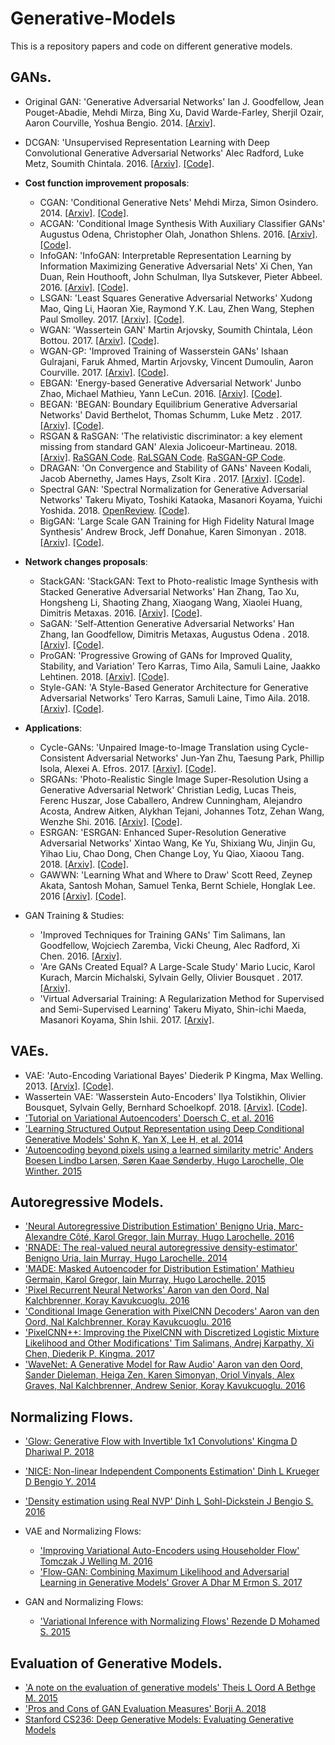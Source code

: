 # Generative-Models
This is a repository papers and code on different generative models.

## GANs.
* Original GAN: 'Generative Adversarial Networks' Ian J. Goodfellow, Jean Pouget-Abadie, Mehdi Mirza, Bing Xu, David Warde-Farley, Sherjil Ozair, Aaron Courville, Yoshua Bengio. 2014. [[Arxiv]](https://arxiv.org/pdf/1406.2661.pdf).
* DCGAN: 'Unsupervised Representation Learning with Deep Convolutional Generative Adversarial Networks' Alec Radford, Luke Metz, Soumith Chintala. 2016. [[Arxiv]](https://arxiv.org/abs/1511.06434). [[Code]](https://github.com/AdalbertoCq/Generative-Models/blob/master/GANs/DCGAN.py).

* __Cost function improvement proposals__:
  * CGAN: 'Conditional Generative Nets' Mehdi Mirza, Simon Osindero. 2014. [[Arxiv]](https://arxiv.org/abs/1411.1784). [[Code]]().
  * ACGAN: 'Conditional Image Synthesis With Auxiliary Classifier GANs' Augustus Odena, Christopher Olah, Jonathon Shlens. 2016. [[Arxiv]](https://arxiv.org/abs/1610.09585). [[Code]]().
  * InfoGAN: 'InfoGAN: Interpretable Representation Learning by Information Maximizing Generative Adversarial Nets' Xi Chen, Yan Duan, Rein Houthooft, John Schulman, Ilya Sutskever, Pieter Abbeel. 2016. [[Arxiv]](https://arxiv.org/abs/1606.03657). [[Code]]().
  * LSGAN: 'Least Squares Generative Adversarial Networks' Xudong Mao, Qing Li, Haoran Xie, Raymond Y.K. Lau, Zhen Wang, Stephen Paul Smolley. 2017. [[Arxiv]](https://arxiv.org/abs/1611.04076). [[Code]](https://github.com/AdalbertoCq/Generative-Models/blob/master/GANs/LSGAN.py).
  * WGAN: 'Wassertein GAN' Martin Arjovsky, Soumith Chintala, Léon Bottou. 2017. [[Arxiv]](https://arxiv.org/abs/1701.07875). [[Code]](https://github.com/AdalbertoCq/Generative-Models/blob/master/GANs/WGAN.py).
  * WGAN-GP: 'Improved Training of Wasserstein GANs' Ishaan Gulrajani, Faruk Ahmed, Martin Arjovsky, Vincent Dumoulin, Aaron Courville. 2017. [[Arxiv]](https://arxiv.org/abs/1704.00028). [[Code]](https://github.com/AdalbertoCq/Generative-Models/blob/master/GANs/WGAN_GP.py).
  * EBGAN: 'Energy-based Generative Adversarial Network' Junbo Zhao, Michael Mathieu, Yann LeCun. 2016. [[Arxiv]](https://arxiv.org/abs/1609.03126). [[Code]]().
  * BEGAN: 'BEGAN: Boundary Equilibrium Generative Adversarial Networks' David Berthelot, Thomas Schumm, Luke Metz
. 2017. [[Arxiv]](https://arxiv.org/abs/1703.10717). [[Code]]().
  * RSGAN & RaSGAN: 'The relativistic discriminator: a key element missing from standard GAN' Alexia Jolicoeur-Martineau. 2018. [[Arxiv]](https://arxiv.org/abs/1807.00734). [RaSGAN Code](https://github.com/AdalbertoCq/Generative-Models/blob/master/GANs/RaSGAN.py). [RaLSGAN Code](https://github.com/AdalbertoCq/Generative-Models/blob/master/GANs/RaLSGAN.py). [RaSGAN-GP Code](https://github.com/AdalbertoCq/Generative-Models/blob/master/GANs/RaSGAN_FP.py).
  * DRAGAN: 'On Convergence and Stability of GANs' Naveen Kodali, Jacob Abernethy, James Hays, Zsolt Kira
. 2017. [[Arxiv]](https://arxiv.org/abs/1705.07215). [[Code]]().
  * Spectral GAN: 'Spectral Normalization for Generative Adversarial Networks' Takeru Miyato, Toshiki Kataoka, Masanori Koyama, Yuichi Yoshida. 2018. [OpenReview](https://openreview.net/forum?id=B1QRgziT-). [[Code]]().
  * BigGAN: 'Large Scale GAN Training for High Fidelity Natural Image Synthesis' Andrew Brock, Jeff Donahue, Karen Simonyan
. 2018. [[Arxiv]](https://arxiv.org/abs/1809.11096). [[Code]]().
  
* __Network changes proposals__:
  * StackGAN: 'StackGAN: Text to Photo-realistic Image Synthesis with Stacked Generative Adversarial Networks' Han Zhang, Tao Xu, Hongsheng Li, Shaoting Zhang, Xiaogang Wang, Xiaolei Huang, Dimitris Metaxas. 2016. [[Arxiv]](https://arxiv.org/abs/1612.03242). [[Code]]().
  * SaGAN: 'Self-Attention Generative Adversarial Networks' Han Zhang, Ian Goodfellow, Dimitris Metaxas, Augustus Odena
. 2018. [[Arxiv]](https://arxiv.org/abs/1805.08318). [[Code]]().
  * ProGAN: 'Progressive Growing of GANs for Improved Quality, Stability, and Variation' Tero Karras, Timo Aila, Samuli Laine, Jaakko Lehtinen. 2018. [[Arxiv]](https://arxiv.org/abs/1710.10196). [[Code]]().
  * Style-GAN: 'A Style-Based Generator Architecture for Generative Adversarial Networks' Tero Karras, Samuli Laine, Timo Aila. 2018. [[Arxiv]](https://arxiv.org/abs/1812.04948). [[Code]]().
  
* __Applications__:
  * Cycle-GANs: 'Unpaired Image-to-Image Translation using Cycle-Consistent Adversarial Networks' Jun-Yan Zhu, Taesung Park, Phillip Isola, Alexei A. Efros. 2017. [[Arxiv]](https://arxiv.org/abs/1703.10593). [[Code]]().
  * SRGANs: 'Photo-Realistic Single Image Super-Resolution Using a Generative Adversarial Network' Christian Ledig, Lucas Theis, Ferenc Huszar, Jose Caballero, Andrew Cunningham, Alejandro Acosta, Andrew Aitken, Alykhan Tejani, Johannes Totz, Zehan Wang, Wenzhe Shi. 2016. [[Arxiv]](https://arxiv.org/abs/1609.04802). [[Code]]().
  * ESRGAN: 'ESRGAN: Enhanced Super-Resolution Generative Adversarial Networks' Xintao Wang, Ke Yu, Shixiang Wu, Jinjin Gu, Yihao Liu, Chao Dong, Chen Change Loy, Yu Qiao, Xiaoou Tang. 2018. [[Arxiv]](https://arxiv.org/abs/1809.00219). [[Code]]().
  * GAWWN: 'Learning What and Where to Draw' Scott Reed, Zeynep Akata, Santosh Mohan, Samuel Tenka, Bernt Schiele, Honglak Lee. 2016 [[Arxiv]](https://arxiv.org/abs/1610.02454). [[Code]]().

* GAN Training & Studies:
  * 'Improved Techniques for Training GANs' Tim Salimans, Ian Goodfellow, Wojciech Zaremba, Vicki Cheung, Alec Radford, Xi Chen. 2016. [[Arxiv]](https://arxiv.org/abs/1606.03498).
  * 'Are GANs Created Equal? A Large-Scale Study' Mario Lucic, Karol Kurach, Marcin Michalski, Sylvain Gelly, Olivier Bousquet
. 2017. [[Arxiv]](https://arxiv.org/abs/1711.10337).
  * 'Virtual Adversarial Training: A Regularization Method for Supervised and Semi-Supervised Learning' Takeru Miyato, Shin-ichi Maeda, Masanori Koyama, Shin Ishii. 2017. [[Arxiv]](https://arxiv.org/abs/1704.03976).
   

## VAEs.
* VAE: 'Auto-Encoding Variational Bayes' Diederik P Kingma, Max Welling. 2013. [[Arvix]](arxiv.org/abs/1312.6114). [[Code]]().
* Wassertein VAE: 'Wasserstein Auto-Encoders' Ilya Tolstikhin, Olivier Bousquet, Sylvain Gelly, Bernhard Schoelkopf. 2018. [[Arvix]](https://arxiv.org/pdf/1711.01558.pdf). [[Code]]().
* ['Tutorial on Variational Autoencoders' Doersch C, et al. 2016](https://arxiv.org/abs/1606.05908)
* ['Learning Structured Output Representation using Deep Conditional Generative Models' Sohn K, Yan X, Lee H, et al. 2014](https://papers.nips.cc/paper/5775-learning-structured-output-representation-using-deep-conditional-generative-models)
* ['Autoencoding beyond pixels using a learned similarity metric' Anders Boesen Lindbo Larsen, Søren Kaae Sønderby, Hugo Larochelle, Ole Winther. 2015](https://arxiv.org/abs/1512.09300)
 

## Autoregressive Models.
* ['Neural Autoregressive Distribution Estimation' Benigno Uria, Marc-Alexandre Côté, Karol Gregor, Iain Murray, Hugo Larochelle. 2016](https://arxiv.org/abs/1605.02226)
* ['RNADE: The real-valued neural autoregressive density-estimator' Benigno Uria, Iain Murray, Hugo Larochelle. 2014](https://arxiv.org/abs/1306.0186)
* ['MADE: Masked Autoencoder for Distribution Estimation' Mathieu Germain, Karol Gregor, Iain Murray, Hugo Larochelle. 2015](https://arxiv.org/abs/1502.03509)
* ['Pixel Recurrent Neural Networks' Aaron van den Oord, Nal Kalchbrenner, Koray Kavukcuoglu. 2016](https://arxiv.org/abs/1601.06759)
* ['Conditional Image Generation with PixelCNN Decoders' Aaron van den Oord, Nal Kalchbrenner, Koray Kavukcuoglu. 2016](https://arxiv.org/abs/1606.05328)
* ['PixelCNN++: Improving the PixelCNN with Discretized Logistic Mixture Likelihood and Other Modifications' Tim Salimans, Andrej Karpathy, Xi Chen, Diederik P. Kingma. 2017](https://arxiv.org/abs/1701.05517)
* ['WaveNet: A Generative Model for Raw Audio' Aaron van den Oord, Sander Dieleman, Heiga Zen, Karen Simonyan, Oriol Vinyals, Alex Graves, Nal Kalchbrenner, Andrew Senior, Koray Kavukcuoglu. 2016](https://arxiv.org/pdf/1609.03499.pdf)

## Normalizing Flows.
* ['Glow: Generative Flow with Invertible 1x1 Convolutions' Kingma D Dhariwal P. 2018](https://arxiv.org/abs/1807.03039)
* ['NICE: Non-linear Independent Components Estimation' Dinh L Krueger D Bengio Y. 2014](https://arxiv.org/abs/1410.8516)
* ['Density estimation using Real NVP' Dinh L Sohl-Dickstein J Bengio S. 2016](https://arxiv.org/abs/1605.08803)

* VAE and Normalizing Flows:
  * ['Improving Variational Auto-Encoders using Householder Flow' Tomczak J Welling M. 2016](https://arxiv.org/abs/1611.09630)
  * ['Flow-GAN: Combining Maximum Likelihood and Adversarial Learning in Generative Models' Grover A Dhar M Ermon S. 2017](https://arxiv.org/abs/1505.05770)

* GAN and Normalizing Flows:
  * ['Variational Inference with Normalizing Flows' Rezende D Mohamed S. 2015](https://arxiv.org/abs/1705.08868)

## Evaluation of Generative Models.
* ['A note on the evaluation of generative models' Theis L Oord A Bethge M. 2015](https://arxiv.org/abs/1511.01844)
* ['Pros and Cons of GAN Evaluation Measures' Borji A. 2018](https://http://arxiv.org/abs/1802.03446)
* [Stanford CS236: Deep Generative Models: Evaluating Generative Models](http://cs236.stanford.edu/assets/slides/cs236_lecture11.pdf)






